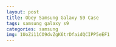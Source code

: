 ```yaml
---
layout: post
title: Obey Samsung Galaxy S9 Case
tags: samsung galaxy s9
categories: samsung
img: 1UoZi11CO9dvZgK6trDfaidQCIPP5eEF1
---
```


